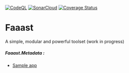 [![CodeQL](https://github.com/jpacelli62/Faaast/actions/workflows/codeql-analysis.yml/badge.svg?branch=main)](https://github.com/jpacelli62/Faaast/actions/workflows/codeql-analysis.yml)
[![SonarCloud](https://github.com/jpacelli62/Faaast/actions/workflows/sonarcloud.yml/badge.svg)](https://sonarcloud.io/project/overview?id=jpacelli62_Faaast)
[![Coverage Status](https://coveralls.io/repos/github/jpacelli62/Faaast/badge.svg?branch=main)](https://coveralls.io/github/jpacelli62/Faaast?branch=main)
# Faaast
A simple, modular and powerful toolset (work in progress)


##### Faaast.Metadata :
- [Sample app](https://github.com/jpacelli62/Faaast/tree/main/Samples/Sample.Metadata/Program.cs)





